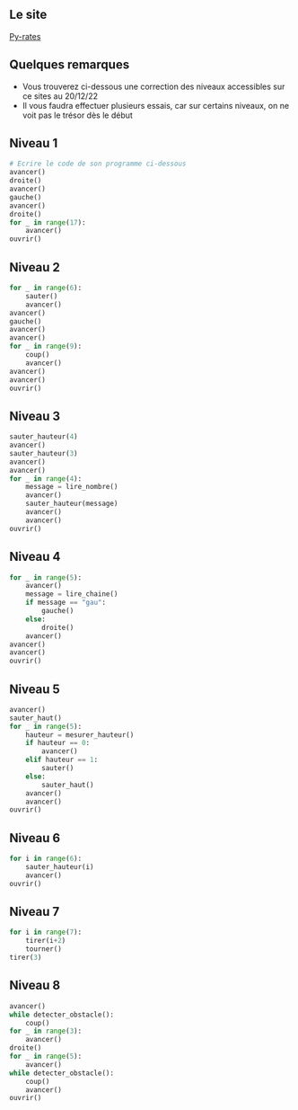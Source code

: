 ## Le site
[Py-rates](https://py-rates.fr/)

## Quelques remarques
- Vous trouverez ci-dessous une correction des niveaux accessibles sur ce sites au 20/12/22
- Il vous faudra effectuer plusieurs essais, car sur certains niveaux, on ne voit pas le trésor dès le début

## Niveau 1
```Python
# Ecrire le code de son programme ci-dessous
avancer()
droite()
avancer()
gauche()
avancer()
droite()
for _ in range(17):
	avancer()
ouvrir()
```

## Niveau 2
```Python
for _ in range(6):
	sauter()
	avancer()
avancer()
gauche()
avancer()
avancer()
for _ in range(9):
	coup()
	avancer()
avancer()
avancer()
ouvrir()
```

## Niveau 3
```Python
sauter_hauteur(4)
avancer()
sauter_hauteur(3)
avancer()
avancer()
for _ in range(4):
	message = lire_nombre()
	avancer()
	sauter_hauteur(message)
	avancer()
	avancer()
ouvrir()
```

## Niveau 4
```Python
for _ in range(5):
	avancer()
	message = lire_chaine()
	if message == "gau":
		gauche()
	else:
		droite()
	avancer()
avancer()
avancer()
ouvrir()
```

## Niveau 5
```Python
avancer()
sauter_haut()
for _ in range(5):
	hauteur = mesurer_hauteur()
	if hauteur == 0:
		avancer()
	elif hauteur == 1:
		sauter()
	else:
		sauter_haut()
	avancer()
	avancer()
ouvrir()
```

## Niveau 6
```Python
for i in range(6):
	sauter_hauteur(i)
	avancer()
ouvrir()
```

## Niveau 7
```Python
for i in range(7):
	tirer(i+2)
	tourner()
tirer(3)
```

## Niveau 8
```Python
avancer()
while detecter_obstacle():
	coup()
for _ in range(3):
	avancer()
droite()
for _ in range(5):
	avancer()
while detecter_obstacle():
	coup()
	avancer()
ouvrir()
```